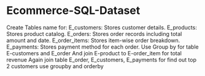 # Ecommerce-SQL-Dataset
Create Tables name for:
E_customers: Stores customer details.
E_products: Stores product catalog.
E_orders: Stores order records including total amount and date.
E_order_items: Stores item-wise order breakdown.
E_payments: Stores payment method for each order.
Use Group by for table E-customers and E_order
And join E-product to E-order_item for total revenue
Again join table E_order, E_customers, E_payments 
for find out top 2 customers use groupby and orderby
